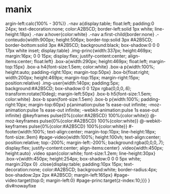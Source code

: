 # manix <!DOCTYPE html>
<html>
<head>
<link rel="stylesheet" href="style.css">
</head>
<body>
argin-left:calc(100% - 30%)} .-nav a{display:table; float:left; padding:0 24px; text-decoration:none; color:A2B5CD; border-left:solid 1px white; line-height:18px} .-nav a:hover{color:white} .-nav a:first-child{border:none} .-conteudo{width:900px; height:506px; border-top:solid 3px #A2B5CD; border-bottom:solid 3px #A2B5CD; background:black; box-shadow:0 0 0 17px white inset; display:table} .img-princ{width:337px; height:469px; margin:16px; 0 0 15px; display:flex; justify-content:center; align-items:center; float:left} .box-a{width:290px; height:469px; float:left; margin-top:15px} .box-a h4{font-size:1.5em; color:white} .box-a p{width:100%; height:auto; padding-right:10px; margin-top:50px} .box-b{float:right; width:200px; height:469px; margin-top:15px; margin-right:15px; position:relative} .img-user{width:140px; padding:5px; background:#A2B5CD; box-shadow:0 0 12px rgba(0,0,0,.6); transform:rotate(10deg); margin-left:50px} .box-b h5{font-size:1.5em; color:white} .box-b span{font-size:1.5em} .box-b p{width:100%; padding-right:10px; margin-top:60px} p{animation:pulse 1s ease-out infinite; -moz-animation:pulse 1s ease-out infinite; -webkit-animation:pulse 1s ease-out infinite}   @keyframes pulse{0%{color:#A2B5CD} 100%{color:white}} @-moz-keyframes pulse{0%{color:#A2B5CD} 100%{color:white}} @-webkit-keyframes pulse{0%{color:#A2B5CD} 100%{color:white}}  #-footer{width:100%; text-align:center; margin-top:10px; line-height:18px; font-size:.9em} #page-video{width:100%; height:100vh; text-align:center; position:relative; top:-200%; margin-left:-200%; background:rgba(0,0,0,.7); display:flex; justify-content:center; align-items:center} .video{width:450px; height:auto} .video span{color:white; font-size:1.2em; line-height:30px} .box-v{width:450px; height:254px; box-shadow:0 0 0 5px white; margin:20px 0} .close{display:table; padding:10px 15px; text-decoration:none; color:#A2B5CD; background:white; border-radius:4px; box-shadow:2px 2px #A2B5CD; margin-left:165px}  #page-video:target{top:0; margin-left:0}  #page-princ:target{z-index:10;}}}  }                        div#nowayfixe

</body>
</html>

  
 
